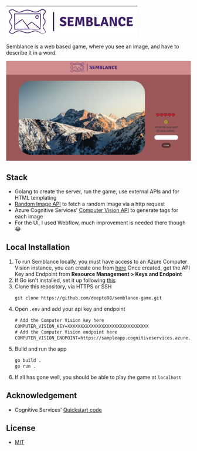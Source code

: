 [![Semblance](https://github.com/deepto98/semblance-game/blob/main/resources/semblance-logo.png?raw=true)](https://github.com/deepto98/semblance-game)

Semblance is a web based game, where you see an image, and have to describe it in a word.

![Screenshot](https://github.com/deepto98/semblance-game/blob/main/resources/semblance-screenshot.jpg?raw=true)

## Stack 

- Golang to create the server, run the game, use external APIs and for HTML templating
- [Random Image API](https://random.imagecdn.app/) to fetch a random image via a http request 
- Azure Cognitive Services' [Computer Vision API](https://docs.microsoft.com/en-us/azure/cognitive-services/computer-vision/) to generate tags for each image
- For the UI, I used Webflow, much improvement is needed there though 😂 
## Local Installation
1. To run Semblance locally, you must have access to an Azure Computer Vision instance, you can create one from [here](https://portal.azure.com/#create/Microsoft.CognitiveServicesComputerVision)
Once created, get the API Key and Endpoint from **Resource Management > Keys and Endpoint**
2. If Go isn't installed, set it up following [this](https://go.dev/doc/install)
3. Clone this repository, via HTTPS or SSH 
    ``` 
    git clone https://github.com/deepto98/semblance-game.git
4. Open ```.env``` and add your api key and endpoint
    ```
    # Add the Computer Vision key here
    COMPUTER_VISION_KEY=XXXXXXXXXXXXXXXXXXXXXXXXXXXXXXX
    # Add the Computer Vision endpoint here
    COMPUTER_VISION_ENDPOINT=https://sampleapp.cognitiveservices.azure.com
    ```
5. Build and run the app
    ```
    go build .
    go run .
    ```
6. If all has gone well, you should be able to play the game at ```localhost```
    
## Acknowledgement
 - Cognitive Services' [Quickstart code](https://github.com/Azure-Samples/cognitive-services-quickstart-code/blob/master/go/ComputerVision/ImageAnalysisQuickstart.go)
## License
- [MIT](https://github.com/deepto98/semblance-game/blob/main/LICENSE)


